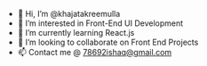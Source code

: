 - 👋 Hi, I’m @khajatakreemulla
- 👀 I’m interested in Front-End UI Development
- 🌱 I’m currently learning React.js
- 💞️ I’m looking to collaborate on Front End Projects
- 📫 Contact me @ 78692ishaq@gmail.com

<!---
khajatakreemulla/khajatakreemulla is a ✨ special ✨ repository because its `README.md` (this file) appears on your GitHub profile.
You can click the Preview link to take a look at your changes.
--->
